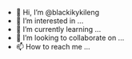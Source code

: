 - 👋 Hi, I’m @blackikykileng
- 👀 I’m interested in ...
- 🌱 I’m currently learning ...
- 💞️ I’m looking to collaborate on ...
- 📫 How to reach me ...

<!---
blackikykileng/blackikykileng is a ✨ special ✨ repository because its `README.md` (this file) appears on your GitHub profile.
You can click the Preview link to take a look at your changes.
--->
